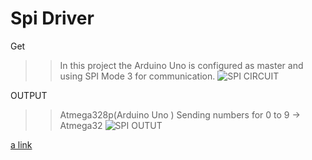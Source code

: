 # Spi Driver
Get
>> In this project the Arduino Uno is configured as master and using SPI Mode 3 for communication.
![SPI CIRCUIT](https://github.com/anoopjayaram/spi-driver/assets/66719752/7bb67237-089f-46fa-a608-0577d33fd96d)


OUTPUT
>> Atmega328p(Arduino Uno ) Sending numbers for 0 to 9 -> Atmega32
![SPI OUTUT](https://github.com/anoopjayaram/spi-driver/assets/66719752/0223a3cb-1a0d-43d5-ac90-15c482121177)

[a link](https://github.com/user/repo/blob/branch/other_file.md)

